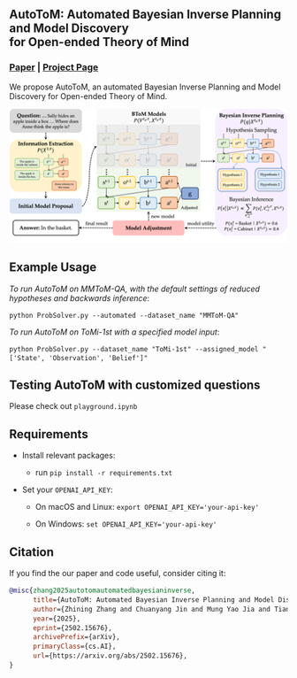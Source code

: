 ## AutoToM: Automated Bayesian Inverse Planning and Model Discovery<br>for Open-ended Theory of Mind
### [Paper](https://arxiv.org/abs/2502.15676) | [Project Page](https://chuanyangjin.com/AutoToM)

We propose AutoToM, an automated Bayesian Inverse Planning and Model Discovery for Open-ended Theory of Mind. 

![intro](visuals/intro.png)

## Example Usage

*To run AutoToM on MMToM-QA, with the default settings of reduced hypotheses and backwards inference*: 

    python ProbSolver.py --automated --dataset_name "MMToM-QA"

*To run AutoToM on ToMi-1st with a specified model input*: 

    python ProbSolver.py --dataset_name "ToMi-1st" --assigned_model "['State', 'Observation', 'Belief']"

## Testing AutoToM with customized questions

Please check out ``playground.ipynb``

## Requirements

- Install relevant packages:
    - run
    ``
        pip install -r requirements.txt
    ``
- Set your `OPENAI_API_KEY`:

    - On macOS and Linux:
    `export OPENAI_API_KEY='your-api-key'`
    
    - On Windows: `set OPENAI_API_KEY='your-api-key'`

## Citation

If you find the our paper and code useful, consider citing it:

```bibtex
@misc{zhang2025autotomautomatedbayesianinverse,
      title={AutoToM: Automated Bayesian Inverse Planning and Model Discovery for Open-ended Theory of Mind}, 
      author={Zhining Zhang and Chuanyang Jin and Mung Yao Jia and Tianmin Shu},
      year={2025},
      eprint={2502.15676},
      archivePrefix={arXiv},
      primaryClass={cs.AI},
      url={https://arxiv.org/abs/2502.15676}, 
}
```
